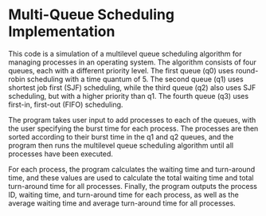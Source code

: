 # Multi-Queue Scheduling Implementation

This code is a simulation of a multilevel queue scheduling algorithm for managing processes in an operating system. The algorithm consists of four queues, each with a different priority level. The first queue (q0) uses round-robin scheduling with a time quantum of 5. The second queue (q1) uses shortest job first (SJF) scheduling, while the third queue (q2) also uses SJF scheduling, but with a higher priority than q1. The fourth queue (q3) uses first-in, first-out (FIFO) scheduling.

The program takes user input to add processes to each of the queues, with the user specifying the burst time for each process. The processes are then sorted according to their burst time in the q1 and q2 queues, and the program then runs the multilevel queue scheduling algorithm until all processes have been executed.

For each process, the program calculates the waiting time and turn-around time, and these values are used to calculate the total waiting time and total turn-around time for all processes. Finally, the program outputs the process ID, waiting time, and turn-around time for each process, as well as the average waiting time and average turn-around time for all processes.
